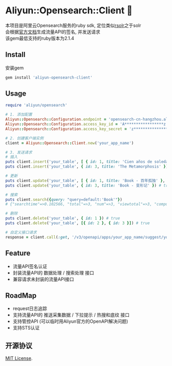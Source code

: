 # Aliyun::Opensearch::Client 🧯

本项目是阿里云Opensearch服务的ruby sdk, 定位类似[rsolr](https://github.com/rsolr/rsolr)之于solr  
会根据[官方文档](https://help.aliyun.com/document_detail/54237.html)生成流量API的签名, 并发送请求  
该gem最低支持的ruby版本为2.1.4

## Install

安装gem

```ruby
gem install 'aliyun-opensearch-client'
```

## Usage

```ruby
require 'aliyun/opensearch'

# 1. 添加配置
Aliyun::Opensearch::Configuration.endpoint = 'opensearch-cn-hangzhou.aliyuncs.com'
Aliyun::Opensearch::Configuration.access_key_id = 'A*****************z'
Aliyun::Opensearch::Configuration.access_key_secret = 'z*********************A'

# 2. 创建客户端实例
client = Aliyun::Opensearch::Client.new('your_app_name')

# 3. 发送请求
# 插入
puts client.insert('your_table', [ { id: 1, title: 'Cien años de soledad' }, { id: 2, title: 'Les Misérables' } ]) # true
puts client.insert('your_table', { id: 3, title: 'The Metamorphosis' }) # true

# 更新
puts client.update('your_table', [ { id: 1, title: 'Book - 百年孤独' }, { id: 2, title: 'Book - 悲惨世界' } ]) # true
puts client.update('your_table', { id: 3, title: 'Book - 变形记' }) # true

# 搜索
puts client.search({query: "query=default:'Book'"})
# {"searchtime"=>0.102566, "total"=>3, "num"=>3, "viewtotal"=>3, "compute_cost"=>[{"index_name"=>"your_app_name", "value"=>0.355}], "items"=>[{"id"=>"2", "index_name"=>"your_app_name"}, {"id"=>"1", "index_name"=>"your_app_name"}, {"id"=>"3", "index_name"=>"your_app_name"}], "facet"=>[]}

# 删除
puts client.delete('your_table', { id: 1 }) # true
puts client.delete('your_table', [{ id: 2 }, { id: 3 }]) # true

# 自定义接口请求
response = client.call(:get, '/v3/openapi/apps/your_app_name/suggest/your_suggest_name/search', { query: '...' })
```

## Feature
- 流量API签名认证
- 封装流量API的 数据处理 / 搜索处理 接口
- 兼容请求未封装的流量API接口

## RoadMap
- request日志追踪
- 支持流量API的 推送采集数据 / 下拉提示 / 热搜和底纹 接口
- 支持管控API (可以临时用Aliyun官方的OpenAPI解决问题)
- 支持STS认证

## 开源协议

[MIT License](https://opensource.org/licenses/MIT).
